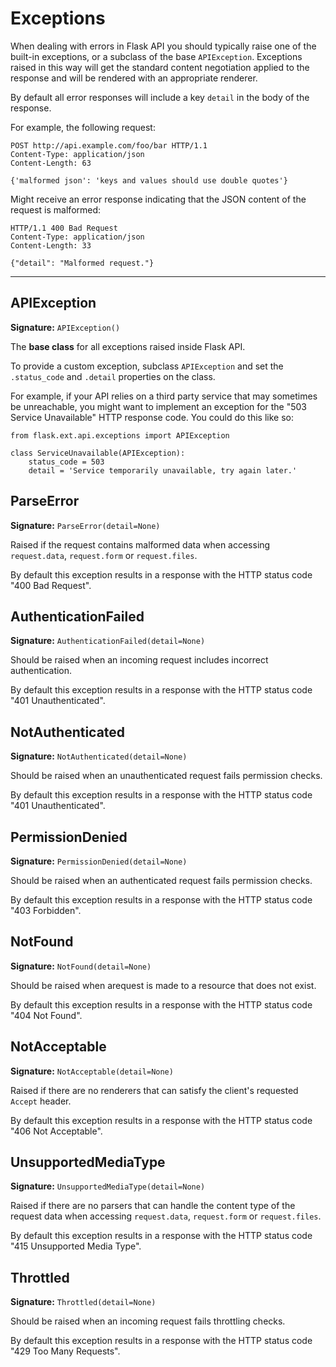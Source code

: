 # Exceptions

When dealing with errors in Flask API you should typically raise one of the built-in exceptions, or a subclass of the base `APIException`.  Exceptions raised in this way will get the standard content negotiation applied to the response and will be rendered with an appropriate renderer.

By default all error responses will include a key `detail` in the body of the response.

For example, the following request:

    POST http://api.example.com/foo/bar HTTP/1.1
    Content-Type: application/json
    Content-Length: 63
    
    {'malformed json': 'keys and values should use double quotes'}

Might receive an error response indicating that the JSON content of the request is malformed:

    HTTP/1.1 400 Bad Request
    Content-Type: application/json
    Content-Length: 33

    {"detail": "Malformed request."}

---

## APIException

**Signature:** `APIException()`

The **base class** for all exceptions raised inside Flask API.

To provide a custom exception, subclass `APIException` and set the `.status_code` and `.detail` properties on the class.

For example, if your API relies on a third party service that may sometimes be unreachable, you might want to implement an exception for the "503 Service Unavailable" HTTP response code.  You could do this like so:

    from flask.ext.api.exceptions import APIException

    class ServiceUnavailable(APIException):
        status_code = 503
        detail = 'Service temporarily unavailable, try again later.'

## ParseError

**Signature:** `ParseError(detail=None)`

Raised if the request contains malformed data when accessing `request.data`, `request.form` or `request.files`.

By default this exception results in a response with the HTTP status code "400 Bad Request".

## AuthenticationFailed

**Signature:** `AuthenticationFailed(detail=None)`

Should be raised when an incoming request includes incorrect authentication.

By default this exception results in a response with the HTTP status code "401 Unauthenticated".

## NotAuthenticated

**Signature:** `NotAuthenticated(detail=None)`

Should be raised when an unauthenticated request fails permission checks.

By default this exception results in a response with the HTTP status code "401 Unauthenticated".

## PermissionDenied

**Signature:** `PermissionDenied(detail=None)`

Should be raised when an authenticated request fails permission checks.

By default this exception results in a response with the HTTP status code "403 Forbidden".

## NotFound

**Signature:** `NotFound(detail=None)`

Should be raised when arequest is made to a resource that does not exist.

By default this exception results in a response with the HTTP status code "404 Not Found".

<!-- Currently 405's will result in Flask's default behavior.
## MethodNotAllowed

**Signature:** `MethodNotAllowed(method, detail=None)`

Raised when an incoming request occurs that does not map to a handler method on the view.

By default this exception results in a response with the HTTP status code "405 Method Not Allowed".
-->

## NotAcceptable

**Signature:** `NotAcceptable(detail=None)`

Raised if there are no renderers that can satisfy the client's requested `Accept` header.

By default this exception results in a response with the HTTP status code "406 Not Acceptable".

## UnsupportedMediaType

**Signature:** `UnsupportedMediaType(detail=None)`

Raised if there are no parsers that can handle the content type of the request data when accessing `request.data`, `request.form` or `request.files`.

By default this exception results in a response with the HTTP status code "415 Unsupported Media Type".

## Throttled

**Signature:** `Throttled(detail=None)`

Should be raised when an incoming request fails throttling checks.

By default this exception results in a response with the HTTP status code "429 Too Many Requests".

[cite]: http://www.doughellmann.com/articles/how-tos/python-exception-handling/index.html
[authentication]: authentication.md
